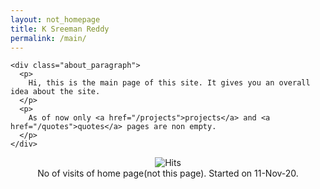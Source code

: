 ```yaml
---
layout: not_homepage
title: K Sreeman Reddy
permalink: /main/
---
```

<div class="container about_section">
  <div class="row">
    
    <div class="about_paragraph">
      <p>
        Hi, this is the main page of this site. It gives you an overall idea about the site.
      </p>
      <p>
        As of now only <a href="/projects">projects</a> and <a href="/quotes">quotes</a> pages are non empty.
      </p>
    </div>
  </div>
</div>
<p align="center">
  <img src="https://hitcounter.pythonanywhere.com/nocount/tag.svg?url=http%3A%2F%2Fiamsreeman.github.io%2F" alt="Hits"> <br>
  No of visits of home page(not this page). Started on 11-Nov-20.
</p>
<img src="https://hitcounter.pythonanywhere.com/count/tag.svg?url=http%3A%2F%2Fiamsreeman.github.io%2Fmain" alt="Hits" style="display: none;">

